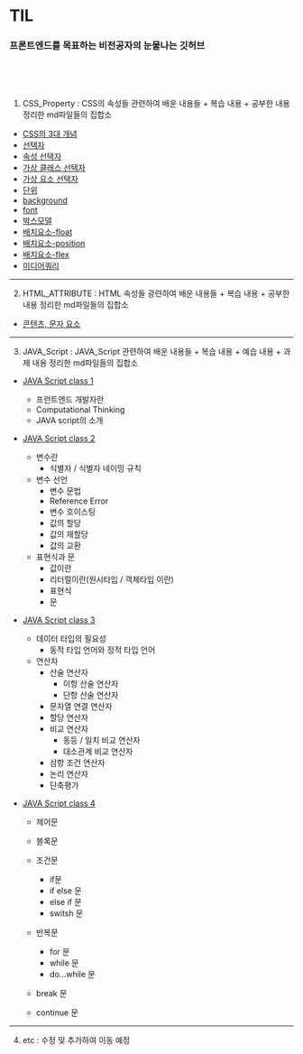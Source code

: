 # TIL

### 프론트엔드를 목표하는 비전공자의 눈물나는 깃허브

<br>

<br>

<br>

1. CSS_Property : CSS의 속성들 관련하여 배운 내용들 + 복습 내용 + 공부한 내용 정리한 md파일들의 집합소

- [CSS의 3대 개념](https://github.com/jjub0217/TIL/blob/master/CSS_Property/CSS의_3대_개념.md)
- [선택자](https://github.com/jjub0217/TIL/blob/master/CSS_Property/선택자.md)
- [속성 선택자](https://github.com/jjub0217/TIL/blob/master/CSS_Property/속성_선택자.md)
- [가상 클래스 선택자](https://github.com/jjub0217/TIL/blob/master/CSS_Property/가상_클래스_선택자.md)
- [가상 요소 선택자](https://github.com/jjub0217/TIL/blob/master/CSS_Property/가상_요소_선택자.md)
- [단위](https://github.com/jjub0217/TIL/blob/master/CSS_Property/단위.md)
- [background](https://github.com/jjub0217/TIL/blob/master/CSS_Property/background.md)
- [font](https://github.com/jjub0217/TIL/blob/master/CSS_Property/font.md)
- [박스모델](https://github.com/jjub0217/TIL/blob/master/CSS_Property/박스모델.md)
- [배치요소-float](https://github.com/jjub0217/TIL/blob/master/CSS_Property/배치요소-float.md)
- [배치요소-position](https://github.com/jjub0217/TIL/blob/master/CSS_Property/배치요소-position.md)
- [배치요소-flex](https://github.com/jjub0217/TIL/blob/master/CSS_Property/배치요소-flex.md)
- [미디어쿼리](https://github.com/jjub0217/TIL/blob/master/CSS_Property/미디어쿼리.md)

---

2. HTML_ATTRIBUTE : HTML 속성들 광련하여 배운 내용들 + 복습 내용 + 공부한 내용 정리한 md파일들의 집합소

-  [콘텐츠, 문자 요소](https://github.com/jjub0217/TIL/blob/master/HTML_ATTRIBUTE/HTML요소(contents_and_text).md)

---

3. JAVA_Script : JAVA_Script 관련하여 배운 내용들 + 복습 내용 + 예습 내용 + 과제  내용 정리한 md파일들의 집합소

- [JAVA Script class 1](https://github.com/jjub0217/TIL/blob/master/JAVA_Script/자바스크립트_강의_1.md)
  - 프런트엔드 개발자란
  - Computational Thinking
  - JAVA script의 소개
- [JAVA Script class 2](https://github.com/jjub0217/TIL/blob/master/JAVA_Script/자바스크립트_강의_2.md)
  - 변수란
    - 식별자 / 식별자 네이밍 규칙
  - 변수 선언
    - 변수 문법
    - Reference Error
    - 변수 호이스팅
    - 값의 할당
    - 값의 재할당
    - 값의 교환
  - 표현식과 문
    - 값이란
    - 리터럴이란(원시타입 / 객체타입 이란)
    - 표현식
    - 문
- [JAVA Script class 3](https://github.com/jjub0217/TIL/blob/master/JAVA_Script/자바스크립트_강의3.md)
  - 데이터 타입의 필요성
    - 동적 타입 언어와 정적 타입 언어
  - 연산자
    - 산술 연산자
      - 이항 산술 연산자
      - 단항 산술 연산자
    - 문자열 연결 연산자
    - 할당 연산자
    - 비교 연산자
      - 동등 / 일치 비교 연산자
      - 대소관계 비교 연산자
    - 삼항 조건 연산자
    - 논리 연산자
    - 단축평가

- [JAVA Script class 4](https://github.com/jjub0217/TIL/blob/master/JAVA_Script/자바스크립트_강의4.md)

  - 제어문
  - 블록문
  - 조건문
    - if문
    - if else 문
    - else if 문
    - switsh 문

  - 반복문
    - for 문
    - while 문
    - do...while 문
  - break 문
  - continue 문

---

4. etc : 수정 및 추가하여 이동 예정